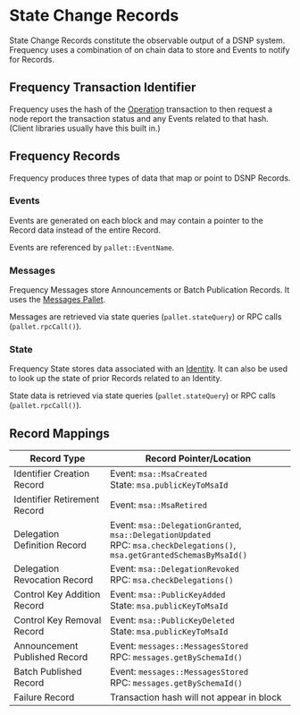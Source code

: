 # State Change Records

State Change Records constitute the observable output of a DSNP system.
Frequency uses a combination of on chain data to store and Events to notify for Records.

## Frequency Transaction Identifier

Frequency uses the hash of the [Operation](Operations.md) transaction to then request a node report the transaction status and any Events related to that hash.
(Client libraries usually have this built in.)

## Frequency Records

Frequency produces three types of data that map or point to DSNP Records.

### Events

Events are generated on each block and may contain a pointer to the Record data instead of the entire Record.

Events are referenced by `pallet::EventName`.

### Messages

Frequency Messages store Announcements or Batch Publication Records.
It uses the [Messages Pallet](https://libertydsnp.github.io/frequency/pallet_messages/).

Messages are retrieved via state queries (`pallet.stateQuery`) or RPC calls (`pallet.rpcCall()`).

### State

Frequency State stores data associated with an [Identity](Identity.md).
It can also be used to look up the state of prior Records related to an Identity.

State data is retrieved via state queries (`pallet.stateQuery`) or RPC calls (`pallet.rpcCall()`).

## Record Mappings

| Record Type | Record Pointer/Location |
| --- | --- |
| <a id="identifier-creation">Identifier Creation Record</a> | Event: `msa::MsaCreated`<br/>State: `msa.publicKeyToMsaId` |
| <a id="identifier-retirement">Identifier Retirement Record</a> | Event: `msa::MsaRetired` |
| <a id="delegation-definition">Delegation Definition Record</a> | Event: `msa::DelegationGranted`, `msa::DelegationUpdated`<br />RPC: `msa.checkDelegations()`, `msa.getGrantedSchemasByMsaId()` |
| <a id="delegation-revocation">Delegation Revocation Record</a> | Event: `msa::DelegationRevoked`<br />RPC: `msa.checkDelegations()` |
| <a id="control-key-addition">Control Key Addition Record</a> | Event: `msa::PublicKeyAdded`<br />State: `msa.publicKeyToMsaId` |
| <a id="control-key-removal">Control Key Removal Record</a> | Event: `msa::PublicKeyDeleted`<br />State: `msa.publicKeyToMsaId` |
| <a id="announcement-published">Announcement Published Record</a> | Event: `messages::MessagesStored`<br />RPC: `messages.getBySchemaId()` |
| <a id="batch-published">Batch Published Record</a> | Event: `messages::MessagesStored`<br />RPC: `messages.getBySchemaId()` |
| <a id="failure">Failure Record</a> | Transaction hash will not appear in block |
